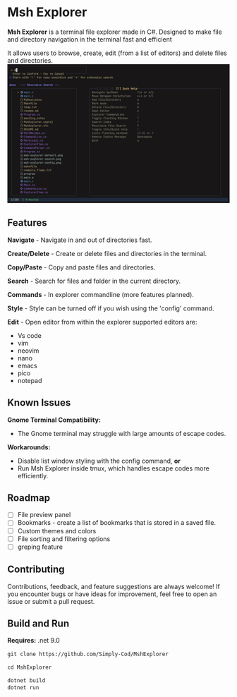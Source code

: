 # Msh Explorer

**Msh Explorer** is a terminal file explorer made in C#.
Designed to make file and directory navigation in the terminal fast and efficient

It allows users to browse, create, edit (from a list of editors) and delete files and directories.
![Screenshot](https://github.com/Simply-Cod/MshExplorer/blob/master/media/msh-explorer-r-search.png)

## Features
**Navigate**        - Navigate in and out of directories fast.

**Create/Delete**   - Create or delete  files and directories in the terminal.

**Copy/Paste**      - Copy and paste files and directories.

**Search**          - Search for files and folder in the current directory.

**Commands**        - In explorer commandline (more features planned).

**Style**           - Style can be turned off if you wish using the 'config' command.

**Edit**            - Open editor from within the explorer supported editors are:
- Vs code
- vim
- neovim
- nano
- emacs
- pico
- notepad

## Known Issues
**Gnome Terminal Compatibility:**
- The Gnome terminal may struggle with large amounts of escape codes.

**Workarounds:**
- Disable list window styling with the config command, **or**
- Run Msh Explorer inside tmux, which handles escape codes more efficiently.

## Roadmap
- [ ] File preview panel
- [ ] Bookmarks - create a list of bookmarks that is stored in a saved file.
- [ ] Custom themes and colors
- [ ] File sorting and filtering options
- [ ] greping feature

## Contributing
Contributions, feedback, and feature suggestions are always welcome!
If you encounter bugs or have ideas for improvement, feel free to open an issue or submit a pull request.

## Build and Run
**Requires:** .net 9.0
```
git clone https://github.com/Simply-Cod/MshExplorer
```
```
cd MshExplorer
```
```
dotnet build
dotnet run
```

